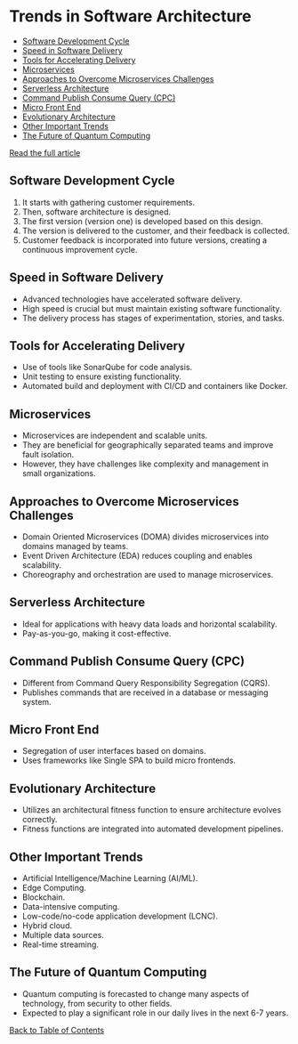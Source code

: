 # Trends in Software Architecture

- [Software Development Cycle](#software-development-cycle)
- [Speed in Software Delivery](#speed-in-software-delivery)
- [Tools for Accelerating Delivery](#tools-for-accelerating-delivery)
- [Microservices](#microservices)
- [Approaches to Overcome Microservices Challenges](#approaches-to-overcome-microservices-challenges)
- [Serverless Architecture](#serverless-architecture)
- [Command Publish Consume Query (CPC)](#command-publish-consume-query-cpc)
- [Micro Front End](#micro-front-end)
- [Evolutionary Architecture](#evolutionary-architecture)
- [Other Important Trends](#other-important-trends)
- [The Future of Quantum Computing](#the-future-of-quantum-computing)

[Read the full article](https://priyalwalpita.medium.com/latest-trends-in-software-architecture-ad7925a255b4)

## Software Development Cycle

1. It starts with gathering customer requirements.
2. Then, software architecture is designed.
3. The first version (version one) is developed based on this design.
4. The version is delivered to the customer, and their feedback is collected.
5. Customer feedback is incorporated into future versions, creating a continuous improvement cycle.

## Speed in Software Delivery

- Advanced technologies have accelerated software delivery.
- High speed is crucial but must maintain existing software functionality.
- The delivery process has stages of experimentation, stories, and tasks.

## Tools for Accelerating Delivery

- Use of tools like SonarQube for code analysis.
- Unit testing to ensure existing functionality.
- Automated build and deployment with CI/CD and containers like Docker.

## Microservices

- Microservices are independent and scalable units.
- They are beneficial for geographically separated teams and improve fault isolation.
- However, they have challenges like complexity and management in small organizations.

## Approaches to Overcome Microservices Challenges

- Domain Oriented Microservices (DOMA) divides microservices into domains managed by teams.
- Event Driven Architecture (EDA) reduces coupling and enables scalability.
- Choreography and orchestration are used to manage microservices.

## Serverless Architecture

- Ideal for applications with heavy data loads and horizontal scalability.
- Pay-as-you-go, making it cost-effective.

## Command Publish Consume Query (CPC)

- Different from Command Query Responsibility Segregation (CQRS).
- Publishes commands that are received in a database or messaging system.

## Micro Front End

- Segregation of user interfaces based on domains.
- Uses frameworks like Single SPA to build micro frontends.

## Evolutionary Architecture

- Utilizes an architectural fitness function to ensure architecture evolves correctly.
- Fitness functions are integrated into automated development pipelines.

## Other Important Trends

- Artificial Intelligence/Machine Learning (AI/ML).
- Edge Computing.
- Blockchain.
- Data-intensive computing.
- Low-code/no-code application development (LCNC).
- Hybrid cloud.
- Multiple data sources.
- Real-time streaming.

## The Future of Quantum Computing

- Quantum computing is forecasted to change many aspects of technology, from security to other fields.
- Expected to play a significant role in our daily lives in the next 6-7 years.

[Back to Table of Contents](#trends-in-software-architecture)
